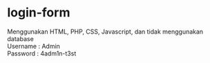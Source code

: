 # login-form
Menggunakan HTML, PHP, CSS, Javascript, dan tidak menggunakan database <br>
Username : Admin<br>
Password : 4adm1n-t3st
